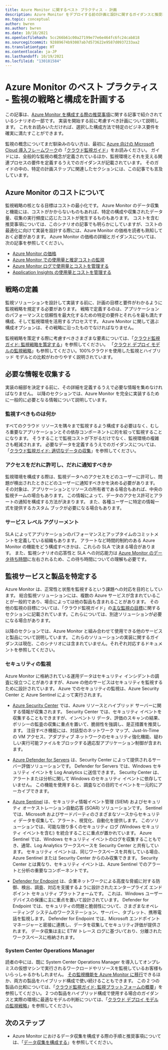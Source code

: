 ```yaml
---
title: Azure Monitor に関するベスト プラクティス - 計画
description: Azure Monitor をデプロイする前の計画と設計に関するガイダンスと推奨事項。
ms.topic: conceptual
author: bwren
ms.author: bwren
ms.date: 10/18/2021
ms.openlocfilehash: 5cc266b61c00a27199e77e6e464fc6fc24cab818
ms.sourcegitcommit: 92889674b93087ab7d573622e9587d0937233aa2
ms.translationtype: HT
ms.contentlocale: ja-JP
ms.lasthandoff: 10/19/2021
ms.locfileid: "130181584"
---
```

# <a name="azure-monitor-best-practices---planning-your-monitoring-strategy-and-configuration"></a>Azure Monitor のベスト プラクティス - 監視の戦略と構成を計画する
この記事は、[Azure Monitor を構成する際の推奨事項](best-practices.md)に関する記事で紹介されているシナリオの一部です。 実装を開始する前に考慮すべき計画について説明します。 これをお読みいただければ、選択した構成方法で特定のビジネス要件を確実に満たすことができます。

監視の概念についてまだ馴染みのない方は、最初に [Azure 向けの Microsoft Cloud 導入フレームワーク](/cloud-adoption-framework/)の「[クラウド監視ガイド](/azure/cloud-adoption-framework/manage/monitor)」をお読みください。 ガイドには、全般的な監視の概念が定義されているほか、監視環境とそれを支える関連プロセスの要件を定義するうえでのガイダンスが記載されています。 そのガイドの中の、特定の計画ステップに関連したセクションには、この記事でも言及しています。
## <a name="understand-azure-monitor-costs"></a>Azure Monitor のコストについて
監視戦略の核となる目標はコストの最小化です。 Azure Monitor のデータ収集と機能には、コストがかからないものもあれば、特定の構成や収集されたデータ量、収集の実行頻度に応じたコストが発生するものもあります。 コストを含む推奨事項については、このシナリオの記事でも明らかにしていますが、コストの最適化に向けて実装を設計する際には、Azure Monitor の価格を読者も熟知しておく必要があります。 Azure Monitor の価格の詳細とガイダンスについては、次の記事を参照してください。

- [Azure Monitor の価格](https://azure.microsoft.com/pricing/details/monitor/)
- [Azure Monitor での使用量と推定コストの監視](usage-estimated-costs.md)
- [Azure Monitor ログで使用量とコストを管理する](logs/manage-cost-storage.md)
- [Application Insights の使用量とコストを管理する](app/pricing.md)

## <a name="define-strategy"></a>戦略の定義
監視ソリューションを設計して実装する前に、計画の目標と要件がわかるように監視戦略を規定する必要があります。 戦略で定義するのは、アプリケーションのパフォーマンスと信頼性を最大化するための特定の要件とそれらを最も満たす構成、そして監視環境を活用するプロセスです。 Azure Monitor に関して選ぶ構成オプションは、その戦略に沿ったものでなければなりません。

監視戦略を策定する際に考慮すべきさまざまな要素については、「[クラウド監視ガイド: 監視戦略を策定する](/azure/cloud-adoption-framework/strategy/monitoring-strategy)」を参照してください。 「[クラウド デプロイ モデルの監視戦略](/azure/cloud-adoption-framework/manage/monitor/cloud-models-monitor-overview)」も参照してください。100%クラウドを使用した監視とハイブリッド モデルとの比較がわかりやすく説明されています。 

## <a name="gather-required-information"></a>必要な情報を収集する
実装の細部を決定する前に、その詳細を定義するうえで必要な情報を集めなければなりません。 以降のセクションでは、Azure Monitor を完全に実装するために一般的に必要となる情報について説明しています。

 ### <a name="what-needs-to-be-monitored"></a>監視すべきものは何か
 すべてのクラウド リソースを隅々まで監視するよう構成する必要はなく、むしろ重要なアプリケーションとその依存コンポーネントに的を絞って監視することになります。 そうすることで監視コストが下がるだけでなく、監視環境の複雑さも軽減されます。 必要なデータを定義するうえでのガイダンスについては、「[クラウド監視ガイド: 適切なデータの収集](/azure/cloud-adoption-framework/manage/monitor/data-collection)」を参照してください。

### <a name="who-needs-to-have-access-and-be-notified"></a>アクセスをだれに許可し、だれに通知すべきか
監視環境を構成する際は、監視データへのアクセスをどのユーザーに許可し、問題が検出されたときにどのユーザーに通知すべきかを決める必要があります。 その対象は、アプリケーションとリソースの所有者である場合もあれば、中央の監視チームの場合もあります。 この情報によって、データのアクセス許可とアラートの通知を構成する方法が決まります。 また、各種ユーザーに特定の情報一式を提供するカスタム ブックが必要になる場合もあります。

### <a name="service-level-agreements"></a>サービス レベル アグリーメント 
SLA によってアプリケーションのパフォーマンスとアップタイムのコミットメントを定義している組織もあります。 アラートなど時間的制約のある Azure Monitor の機能をどう構成すべきかは、これらの SLA で決まる場合があります。 また、監視シナリオの応答性と SLA への対応能力は [Azure Monitor のデータ待ち時間](logs/data-ingestion-time.md)に左右されるため、この待ち時間についての理解も必要です。

## <a name="identify-monitoring-services-and-products"></a>監視サービスと製品を特定する
Azure Monitor は、正常性と状態を監視するという課題への対応を目的としています。 総合監視ソリューションには、複数の Azure サービスが含まれていることが一般的であり、場合によっては他の製品も含まれることがあります。 その他の監視の目標については、「クラウド監視ガイド」の[主な監視の目標](/azure/cloud-adoption-framework/strategy/monitoring-strategy#formulate-monitoring-requirements)に関するセクションに記載されています。これらについては、別途ソリューションが必要になる場合があります。 

以降のセクションでは、Azure Monitor と組み合わせて使用できる他のサービスと製品について説明しています。 これらのソリューションの実装に関するガイダンスは現在、このシナリオには含まれていません。それぞれ対応するドキュメントを参照してください。

### <a name="security-monitoring"></a>セキュリティの監視
Azure Monitor に格納されている運用データはセキュリティ インシデントの調査に役立つことがありますが、Azure の他のサービスはセキュリティを監視するために設計されています。 Azure でのセキュリティの監視は、Azure Security Center と Azure Sentinel によって実行されます。

- [Azure Security Center](../security-center/security-center-introduction.md) では、Azure リソースとハイブリッド サーバーに関する情報が収集されます。 Security Center では、セキュリティ イベントを収集することもできますが、インベントリ データ、評価のスキャンの結果、ポリシーの監査の収集に重点を置いて、脆弱性を強調し、是正措置を推奨します。 注目すべき機能には、対話型のネットワーク マップ、Just-In-Time の VM アクセス、アダプティブ ネットワークのセキュリティ強化機能、疑わしい実行可能ファイルをブロックする適応型アプリケーション制御が含まれます。

- [Azure Defender for Servers](../security-center/azure-defender.md) は、Security Center によって提供されるサーバー評価ソリューションです。 Defender for Servers では、Windows セキュリティ イベントを Log Analytics に送信できます。 Security Center は、アラートまたは分析に関して Windows のセキュリティ イベントに依存していません。 この機能を使用すると、調査などの目的でイベントを一元的にアーカイブできます。

- [Azure Sentinel](../sentinel/overview.md) は、セキュリティ情報イベント管理 (SIEM) およびセキュリティ オーケストレーション自動応答 (SOAR) ソリューションです。 Sentinel では、Microsoft およびサードパーティのさまざまなソースからセキュリティ データを収集して、アラート、視覚化、自動化を提供します。 このソリューションでは、可能な限り多くのセキュリティ ログ (Windows セキュリティ イベントを含む) を統合することに重点が置かれています。 Azure Sentinel では、Windows セキュリティ イベントのログを収集することもでき、通常、Log Analytics ワークスペースを Security Center と共有しています。 セキュリティ イベントは、同じワークスペースを共有している場合、Azure Sentinel または Security Center からのみ収集できます。 Security Center とは異なり、セキュリティ イベントは、Azure Sentinel でのアラートと分析の重要なコンポーネントです。

- [Defender for Endpoint](/microsoft-365/security/defender-endpoint/microsoft-defender-endpoint) は、企業ネットワークによる高度な脅威に対する防御、検出、調査、対応を支援するように設計されたエンタープライズ エンドポイント セキュリティ プラットフォームです。 これは、Windows ユーザー デバイスの保護に主に重点を置いて設計されています。 Defender for Endpoint では、セキュリティの問題と脆弱性について、さまざまなオペレーティング システムのワークステーション、サーバー、タブレット、携帯電話を監視します。 Defender for Endpoint では、Microsoft エンドポイント マネージャーと密接に連携し、データを収集してセキュリティ評価が提供されます。 データ収集は主に ETW トレース ログに基づいており、分離されたワークスペースに格納されます。


### <a name="system-center-operations-manager"></a>System Center Operations Manager
読者の中には、既に System Center Operations Manager を導入してオンプレミスの仮想マシンで実行されるワークロードやリソースを監視しているお客様もいらっしゃるかもしれません。 [その監視機能を Azure Monitor に移行](azure-monitor-operations-manager.md)できるほか、両方の製品をハイブリッド構成で使い続けることもできます。 この 2 つの製品の比較については、「[クラウド監視ガイド: 監視プラットフォームの概要](/azure/cloud-adoption-framework/manage/monitor/platform-overview)」を参照してください。 2 つの製品をハイブリッド構成で使用する場合のガイダンスと実際の環境に最適なモデルの判断については、「[クラウド デプロイ モデルの監視戦略](/azure/cloud-adoption-framework/manage/monitor/cloud-models-monitor-overview)」を参照してください。



## <a name="next-steps"></a>次のステップ

- Azure Monitor におけるデータ収集を構成する際の手順と推奨事項については、「[データ収集を構成する](best-practices-data-collection.md)」を参照してください。
